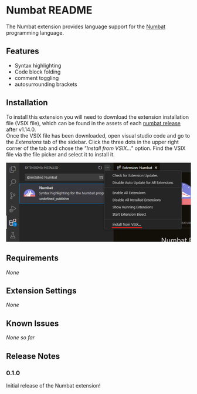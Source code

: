 # Numbat README

The Numbat extension provides language support for the [Numbat](https://github.com/sharkdp/numbat) programming language.

## Features

- Syntax highlighting
- Code block folding
- comment toggling
- autosurrounding brackets

## Installation

To install this extension you will need to download the extension installation file (VSIX file), which can be found in the assets of each [numbat release](https://github.com/sharkdp/numbat/releases) after v1.14.0.  
Once the VSIX file has been downloaded, open visual studio code and go to the _Extensions_ tab of the sidebar. Click the three dots in the upper right corner of the tab and chose the _"Install from VSIX..."_ option. Find the VSIX file via the file picker and select it to install it.

![Screenshot of an the open extensions menu with the "Install from VSIX..." option underlined in red](./assets/installation-instruction.png)

## Requirements

_None_  

## Extension Settings

_None_  

## Known Issues

_None so far_  

## Release Notes

### 0.1.0

Initial release of the Numbat extension!
